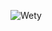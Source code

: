 ![Wety](https://user-images.githubusercontent.com/88880916/168250704-0c89e44d-a76a-4094-a98f-b305a19fa910.png) 
